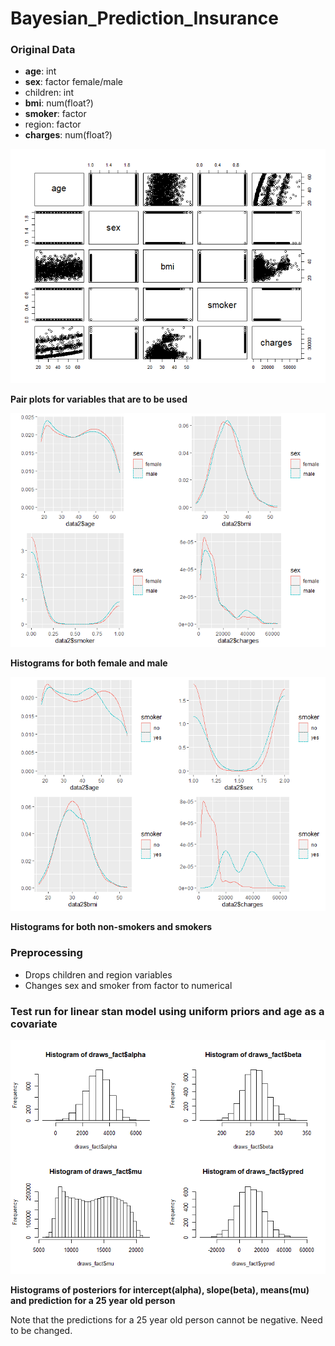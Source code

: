 # Bayesian_Prediction_Insurance

### Original Data
* **age**: int
* **sex**: factor female/male
* children: int
* **bmi**: num(float?)
* **smoker**: factor
* region: factor
* **charges**: num(float?)

![alt text](https://github.com/fohra/Bayesian_Prediction_Insurance/blob/main/pictures/pairs%20plots.png?raw=true)

**Pair plots for variables that are to be used**

![alt text](https://github.com/fohra/Bayesian_Prediction_Insurance/blob/main/pictures/variables_plotted_for_sex.png?raw=true)

**Histograms for both female and male**

![alt text](https://github.com/fohra/Bayesian_Prediction_Insurance/blob/main/pictures/variables_plotted_for_smoking.png?raw=true)

**Histograms for both non-smokers and smokers**

### Preprocessing

* Drops children and region variables
* Changes sex and smoker from factor to numerical

### Test run for linear stan model using uniform priors and age as a covariate

![alt text](https://github.com/fohra/Bayesian_Prediction_Insurance/blob/main/pictures/Histograms_for_test_stan_run.png?raw=true)

**Histograms of posteriors for intercept(alpha), slope(beta), means(mu) and prediction for a 25 year old person**

Note that the predictions for a 25 year old person cannot be negative. Need to be changed.
